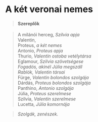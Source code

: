 <!-- ======================================================================
--- Search engine
title:          A két veronai nemes
keywords:       kettő, Verona, nemes, vígjáték
description:    William Shakespeare: A két veronai nemes.
--- Menu system
order:          10
text:           A két veronai nemes
hidden:         false
umbel:          false
--- Page properties
id:             /comedies/the-two-gentlemen-of-verona
document:       
layout:         layout-2-left
$-left:         play-list
searchable:     true
======================================================================= -->

# A két veronai nemes

>   #### Szereplők
    
>   A milánói herceg, _Szilvia apja_  
    Valentin,  
    Proteus, _a két nemes_  
    Antonio, _Proteus apja_  
    Thurio, _Valentin ostoba vetélytársa_  
    Eglamour, _Szilvia szövetségese_  
    _Fogadós, akinél Júlia megszáll_  
    _Rablók, Valentin társai_  
    Fürge, _Valentin bolondos szolgája_  
    Dárdás, _Proteus bolondos szolgája_  
    Panthino, _Antonio szolgája_  
    Júlia, _Proteus szerelmese_  
    Szilvia, _Valentin szerelmese_  
    Lucetta, _Júlia komornája_
    
>   _Szolgák, zenészek._
